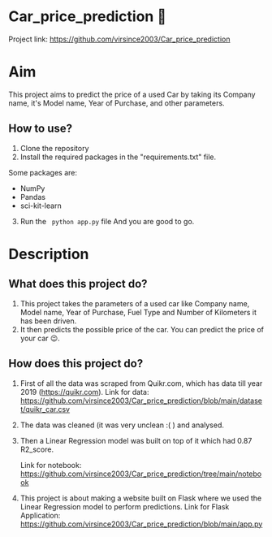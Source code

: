# Car_price_prediction 🚗 

Project link: https://github.com/virsince2003/Car_price_prediction

# Aim

This project aims to predict the price of a used Car by taking its Company name, it's Model name, Year of Purchase, and other parameters.

## How to use?

1. Clone the repository
2. Install the required packages in the "requirements.txt" file.

Some packages are:
 - NumPy 
 - Pandas 
 - sci-kit-learn

3. Run the ``` python app.py``` file
And you are good to go. 

# Description

## What does this project do?

1. This project takes the parameters of a used car like Company name, Model name, Year of Purchase, Fuel Type and Number of Kilometers it has been driven.
2. It then predicts the possible price of the car. You can predict the price of your car 😉.

## How does this project do?

1. First of all the data was scraped from Quikr.com, which has data till year 2019 (https://quikr.com).
       Link for data: https://github.com/virsince2003/Car_price_prediction/blob/main/dataset/quikr_car.csv
2. The data was cleaned (it was very unclean :( ) and analysed.

3. Then a Linear Regression model was built on top of it which had 0.87 R2_score.

    Link for notebook: https://github.com/virsince2003/Car_price_prediction/tree/main/notebook

4. This project is about making a website built on  Flask where we used the Linear Regression model to perform predictions.
    Link for Flask Application: https://github.com/virsince2003/Car_price_prediction/blob/main/app.py
